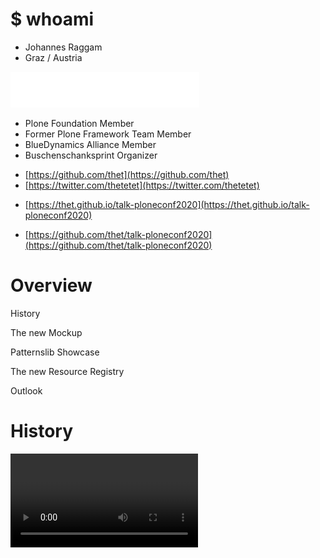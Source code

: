 <!-- .slide: data-background="lime" -->
# $ whoami


<!-- .slide: data-background="lime" -->
- Johannes Raggam
- Graz / Austria


<!-- .slide: data-background="lime" -->
<img alt="Syslab Logo" title="Syslab.com" style="width: 60%; height: auto" src="./resources/logos/Logo_SYSLAB_ohneClaim_white_1c.svg" />


<!-- .slide: data-background="lime" -->
- Plone Foundation Member
- Former Plone Framework Team Member
- BlueDynamics Alliance Member
- Buschenschanksprint Organizer


<!-- .slide: data-background="lime" -->
- [https://github.com/thet](https://github.com/thet)
- [https://twitter.com/thetetet](https://twitter.com/thetetet)


<!-- .slide: data-background="lime" -->

- [https://thet.github.io/talk-ploneconf2020](https://thet.github.io/talk-ploneconf2020)

- [https://github.com/thet/talk-ploneconf2020](https://github.com/thet/talk-ploneconf2020)




<!-- .slide: data-background="yellow" -->
# Overview


<!-- .slide: data-background="yellow" -->

History

The new Mockup <!-- .element: class="fragment" -->

Patternslib Showcase <!-- .element: class="fragment" -->

The new Resource Registry <!-- .element: class="fragment" -->

Outlook <!-- .element: class="fragment" -->




<!-- .slide: data-background="DeepPink" -->
# History


<!-- .slide: class="full" data-background="DeepPink" -->

<video controls src="./resources/screencasts/mockup-history-gitg-5-edit.webm" />


<!-- .slide: class="full" data-background="DeepPink" -->

<video controls src="./resources/screencasts/syslab-rok.webm" />


<!-- .slide: class="full" data-background="DeepPink" -->

<iframe width="560" height="315" src="https://www.youtube.com/embed/TIQTZZpErvc" frameborder="0" allow="accelerometer; autoplay; clipboard-write; encrypted-media; gyroscope; picture-in-picture" allowfullscreen></iframe>


<!-- .slide: class="full" data-background="DeepPink" -->

- [jQuery 1.8](https://jquery.org/history/)

- [AngularJS 1.0/1.1](https://github.com/angular/angular.js/blob/master/CHANGELOG.md#111-pathological-kerning-2012-11-26)

- [React not even released (May 2013)](https://github.com/facebook/react/blob/master/CHANGELOG.md#030-may-29-2013)

- [Bower 0.6](https://github.com/bower/bower/blob/master/CHANGELOG.md#065---2012-12-01)

- [Node 0.8, npm 1.1](https://nodejs.org/en/download/releases/)

- [Backbone 0.9](https://github.com/jashkenas/backbone/releases?after=1.2.0)


<!-- .slide: class="full" data-background="DeepPink" -->

<video controls src="./resources/screencasts/mockup-history-plone-release.webm" />


<!-- .slide: class="full" data-background="DeepPink" -->

<video controls src="./resources/screencasts/mockup-resourceregistry-plone4-edit.webm" />




<!-- .slide: data-background="Cyan" -->

# What's the Patternslib


<!-- .slide: class="full" data-background="DeepPink" -->

- Library of interaction patterns

- Easy to use for designers

- Flexible to develop for developers

- Web Components like approach


<!-- .slide: class="full" data-background="DeepPink" -->

- Patternslib: Cornelis Kolbach, Wichert Akkerman, Florian Friesdorf.

- Roots back to 2005

- Based around Ajax ideas by Jesse Garret


<!-- .slide: data-background="Cyan" -->

- Soon after 2012 adapted by Syslab.com

- Well maintained

- Used in many industry projects


<!-- .slide: data-background="Cyan" -->

- [http://beta.patternslib.com/](http://beta.patternslib.com/)

- [https://github.com/patternslib/Patterns](https://github.com/patternslib/Patterns)


<!-- .slide: data-background="Yellow" -->
## Patternslib showcase


<!-- .slide: class="full" data-background="Yellow" -->

<video controls src="./resources/screencasts/pat-patterns.webm" />


<!-- .slide: data-background="Yellow" -->
## Date Picker


<!-- .slide: class="full" data-background="Yellow" -->

<video controls src="./resources/screencasts/pat-date-picker.webm" />


<!-- .slide: data-background="Yellow" -->

```html [|2|]
<input
    class="pat-date-picker"
    type="date" />
```


<!-- .slide: data-background="Yellow" -->
## Combination of multiple patterns: Quaive commentbox


<!-- .slide: class="full" data-background="Yellow" -->

<video controls src="./resources/screencasts/patternslib-demo-quaive.webm" />


<!-- .slide: data-background="Yellow" -->

```html [|2|4|3|]
<a
    class="pat-tooltip"
    href="./@@panel-users?thread_id=1594729757829549#status-user-selector::element"
    data-pat-tooltip="position: tl; source: ajax; class: mentions;"
>Benutzer erwähnen</a>
```


<!-- .slide: data-background="Yellow" -->

```html [|4,19|5|6|9,18|10|11-15|17|]
<!-- tooltip contents -->

<!-- search form -->
<form class="pat-inject pat-autosubmit" action="./@@panel-users#postbox-users" method="post">
  <input autofocus="autofocus" name="usersearch" type="search" />
  <input name="thread_id:int" type="hidden" value="1594729757829549" />

  <!-- search results -->
  <form class="pat-inject pat-autosubmit"
     action="./@@update-social.html"
     data-pat-inject="
      source: #comment_box_1594729757829549-selected-users;
      target: #comment_box_1594729757829549-selected-users &&
      source: #selected-users-data;
      target: #selected-users-data;">

     <input name="users:list" type="checkbox" value="esmeralda_claassen" />
  </form>
</form>
```


<!-- .slide: data-background="Yellow" -->

```html [|2|3|4|]
<a
    class="pat-gallery"
    href="./@status-attachments/1594729897846520/grinsekatze.jpg">
  <img src="./@@status-attachments/1594729897846520/grinsekatze.jpg/@@images/3col" />
</a>
```


<!-- .slide: data-background="Yellow" -->
## TipTap - Collaborative Editor


<!-- .slide: data-background="Yellow" -->

```html [|2|3,4|]
<div
    class="pat-tiptap"
    data-pat-tiptap="collaboration-server: wss://demos.yjs.dev;
                     collaboration-document: patternslib-demo">
</div>
```


<!-- .slide: class="full" data-background="Yellow" -->

<video controls src="./resources/screencasts/pat-tiptap.webm" />




<!-- .slide: data-background="Cyan" -->
# The new Mockup


<!-- .slide: data-background="Cyan" -->

- Described in [PLIP 3211](https://github.com/plone/Products.CMFPlone/issues/3211)


<!-- .slide: data-background="Cyan" -->

## Why?


<!-- .slide: data-background="Cyan" -->

- Plone Classic

- Current JS: dead end <!-- .element: class="fragment" -->


<!-- .slide: data-background="Cyan" -->

## Modernized Code Base


<!-- .slide: data-background="Cyan" -->

- ES6+ syntax and features

- ES6 module system

- Dynamic imports

- Modern Toolchain: Webpack, Babel, Jest, ...


<!-- .slide: data-background="Cyan" -->

## ES6+ Syntax


<!-- .slide: data-background="Cyan" -->

- Default parameters

- Variable scope ``let``, ``const``

- ``async`` / ``await``

- Arrow functions ``() => {}``

- Parameter destructuring, spread syntax, template literals, Optional chaining, ...


<!-- .slide: data-background="Cyan" -->

## ES6 module system


<!-- .slide: data-background="Cyan" -->

- Old - RequireJS (mockup pattern):

```js [|2|3|4|]
define([
    "pat-base",
    "pat-mockup-parser"
], function(Base, Parser) {

});
```


<!-- .slide: data-background="Cyan" -->

- Old - RequireJS - config.js (mockup):

```js []
var requirejsOptions = {
    paths: {
        "pat-base":          "node_modules/patternslib/src/core/base",
        "pat-mockup-parser": "node_modules/patternslib/src/core/mockup-parser",
        // ...
    },
};
```


<!-- .slide: data-background="Cyan" -->

- Old - RequireJS - resources.xml (plone.staticresources):

```xml
  <records prefix="plone.resources/pat-base"
            interface='Products.CMFPlone.interfaces.IResourceRegistry'>
      <value key="js">++plone++static/components/patternslib/src/core/base.js</value>
  </records>
  <records prefix="plone.resources/pat-mockup-parser"
            interface='Products.CMFPlone.interfaces.IResourceRegistry'>
      <value key="js">++plone++static/components/patternslib/src/core/mockup-parser.js</value>
  </records>
```


<!-- .slide: data-background="Cyan" -->

- New - ES6 imports/exports

```js [|1|2|]
import Base from "../../core/base";
import Parser from "../../core/parser";

export default Base.extend({

});
```


<!-- .slide: data-background="Cyan" -->

- RequireJS is abandoned

- RequireJS incompatible with modern JS

- No RequireJS dependency paths


<!-- .slide: data-background="Cyan" -->

## Dynamic Imports


<!-- .slide: data-background="Cyan" -->

- Normal imports:

```js [|2|3|]
import Base from "../../core/base";
import Masonry from "masonry-layout";
import ImagesLoaded from "imagesloaded";

export default Base.extend({
    name: "masonry",
    trigger: ".pat-masonry",

    init($el, opts) {
        // ...
    },
});
```


<!-- .slide: data-background="Cyan" -->

- Dynamic imports:

```js [|9|11|8|1|]
import "regenerator-runtime/runtime"; // needed for ``await`` support
import Base from "../../core/base";

export default Base.extend({
    name: "masonry",
    trigger: ".pat-masonry",

    async init($el, opts) {
        Masonry = await import("masonry-layout");
        Masonry = Masonry.default;
        ImagesLoaded = await import("imagesloaded");
        ImagesLoaded = ImagesLoaded.default;

        // ...
    },
});
```


<!-- .slide: data-background="Cyan" -->

- Webpack can "split chunks" from the bundle

- Dynamic imported libs are seperate files

- Can massively reduce the bundle size


<!-- .slide: data-background="Cyan" -->

Without dynamic imports

```Bash [|4]
ploneintranet.prototype 5.1.0
Patternslib 3
3.5 MB bundle.js
1.5 MB bundle.min.js
0.7 MB chunks
```

With dynamic imports

```Bash [|4]
ploneintranet.prototype master
Patternslib 4
1.1 MB bundle.js
0.4 MB bundle.min.js
4.2 MB chunks
```


<!-- .slide: data-background="Cyan" -->

Bundle insight

```Bash
$ yarn build:stats
$ npx webpack-bundle-analyzer stats.json
```


<!-- .slide: data-background="Cyan" data-background-image="./resources/imgs/patternslib-bundle-analyzation.png" -->


<!-- .slide: data-background="Cyan" -->

## Testing


<!-- .slide: data-background="Cyan" -->

- [Jest](https://jestjs.io/)

- [jsDOM](https://github.com/jsdom/jsdom/)


<!-- .slide: class="full" data-background="Yellow" -->

<video controls src="./resources/screencasts/patternslib-jest.webm" />


<!-- .slide: data-background="Cyan" -->

## Bundling


<!-- .slide: data-background="Cyan" -->

- Webpack.

- No more Grunt.

- No need to query the resource registry.

- No RequireJS dependency definitions.


<!-- .slide: data-background="Cyan" -->

- Bundle analyzation tools

- Code splitting

- Tree Shaking

- Module Federation (more on that later)


<!-- .slide: data-background="Cyan" -->

## Documentation


<!-- .slide: data-background="Cyan" -->

- Remove own React 0.10 based documentation generator

- Use 11ty


<!-- .slide: data-background="Cyan" -->

- Compatible to Jekyll

- Markdown docs

- Interactable live examples


<!-- .slide: data-background="Cyan" -->

## Even more:

- Babel transpiling

- Yarn package management

- ESLint

- Prettier




<!-- .slide: data-background="DeepSkyBlue" -->
# The new Resource Registry


<!-- .slide: data-background="DeepSkyBlue" -->

- Described in [PLIP 3211](https://github.com/plone/Products.CMFPlone/issues/3211)


<!-- .slide: data-background="DeepSkyBlue" -->

## Simplification


<!-- .slide: data-background="DeepSkyBlue" -->

- Only bundles

- No more resources and "resource bundles"


<!-- .slide: data-background="DeepSkyBlue" -->

- Bundling standard tools (default: Webpack)

- No more TTW bundling

Note:
You can use the bundler of your choice.
As genious as it was, TTW bundling via rjs and less.js are not possible anymore.
This feature will be removed


<!-- .slide: data-background="DeepSkyBlue" -->

## Cache Busting Improvements


<!-- .slide: data-background="DeepSkyBlue" -->

- Resource refresh at restart

- Button to refresh resources

Note:
As it was in Plone 4, a restart should automatically invalidate the caches and generate new caching URLs for all bundles.




<!-- .slide: data-background="Blue" -->
# Outlook


<!-- .slide: data-background="Blue" -->

## Current status


<!-- .slide: data-background="Blue" -->

- Code restructuring done.

- Webpack, Babel, Jest configured.

- Some patterns ported.

- Some tests pass.


<!-- .slide: class="full" data-background="Blue" -->

<video controls src="./resources/screencasts/mockup-es6-jest.webm" />


<!-- .slide: class="full" data-background="Blue" -->

<video controls src="./resources/screencasts/mockup-es6-11ty.webm" />


<!-- .slide: data-background="Blue" -->

## Finalizing at upcoming sprints


<!-- .slide: data-background="Blue" -->

- Prefer patterns from patternslib.

- Port the rest to ES6.

- Make tests pass.


<!-- .slide: data-background="Blue" -->

## Playwright testing


<!-- .slide: data-background="Blue" -->

- Browser automation

- Like Cypress, Selenium, Robot

- Based on async/await


<!-- .slide: data-background="Blue" -->

## Webpack Module Federation


<!-- .slide: data-background="Blue" -->

- Webpack 5

- Depend on code modules defined other bundles

- Possible solution for adding JS via addons without code duplication




<!-- .slide: data-background="Black" -->




<!-- .slide: data-background="Purple" data-background-image="./resources/imgs/thats_all_folks.svg" -->


